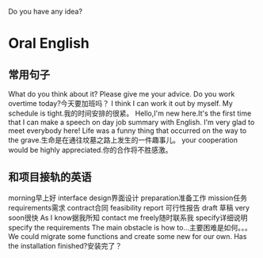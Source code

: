 Do you have any idea?
# Oral English
## 常用句子
What do you think about it?
Please give me your advice.
Do you work overtime today?今天要加班吗？
I think I can work it out by myself.
My schedule is tight.我的时间安排的很紧。
Hello,I'm new here.It's the first time that I can make a speech on day job summary with English.
I'm very glad to meet everybody here!
Life was a funny thing that occurred on the way to the grave.生命是在通往坟墓之路上发生的一件趣事儿。
your cooperation would be highly appreciated.你的合作将不胜感激。


## 和项目接轨的英语
morning早上好 interface design界面设计
preparation准备工作 mission任务 requirements需求 contract合同 feasibility report 可行性报告 draft 草稿
very soon很快 As I know据我所知 contact me freely随时联系我
specify详细说明
specify the requirements
The main obstacle is how to...主要困难是如何。。。
We could migrate some functions and create some new for our own.
Has the installation finished?安装完了？






